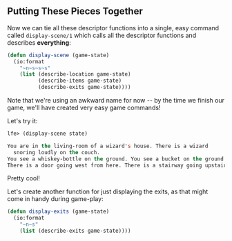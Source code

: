 ## Putting These Pieces Together

Now we can tie all these descriptor functions into a single, easy command
called ``display-scene/1`` which calls all the descriptor functions and describes **everything**:

```lisp
(defun display-scene (game-state)
  (io:format
    "~n~s~s~s"
    (list (describe-location game-state)
          (describe-items game-state)
          (describe-exits game-state))))
```

Note that we're using an awkward name for now -- by the time we finish our game, we'll have created very easy game commands!

Let's try it:

```lisp
lfe> (display-scene state)
```
```lisp
You are in the living-room of a wizard's house. There is a wizard 
  snoring loudly on the couch.
You see a whiskey-bottle on the ground. You see a bucket on the ground.
There is a door going west from here. There is a stairway going upstairs from here.ok
```

Pretty cool!

Let's create another function for just displaying the exits, as that might come in handy during game-play:

```lisp
(defun display-exits (game-state)
  (io:format
    "~n~s"
    (list (describe-exits game-state))))
```
